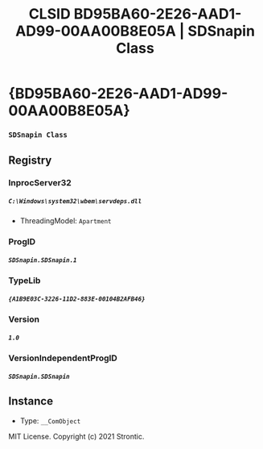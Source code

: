 ﻿---
title: "CLSID BD95BA60-2E26-AAD1-AD99-00AA00B8E05A | SDSnapin Class"
excerpt: What is COM-Object CLSID BD95BA60-2E26-AAD1-AD99-00AA00B8E05A?
---

# {BD95BA60-2E26-AAD1-AD99-00AA00B8E05A}

### `SDSnapin Class`

## Registry


### InprocServer32

##### `C:\Windows\system32\wbem\servdeps.dll`
* ThreadingModel: `Apartment`

### ProgID

##### `SDSnapin.SDSnapin.1`

### TypeLib

##### `{A1B9E03C-3226-11D2-883E-00104B2AFB46}`

### Version

##### `1.0`

### VersionIndependentProgID

##### `SDSnapin.SDSnapin`

## Instance

* Type: `__ComObject`

MIT License. Copyright (c) 2021 Strontic.



